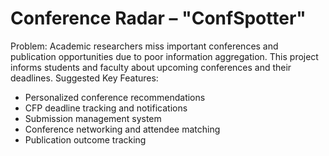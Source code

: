 # Conference Radar – "ConfSpotter"
Problem: Academic researchers miss important conferences and publication opportunities due
to poor information aggregation. This project informs students and faculty about upcoming
conferences and their deadlines.
Suggested Key Features:
- Personalized conference recommendations
- CFP deadline tracking and notifications
- Submission management system
- Conference networking and attendee matching
- Publication outcome tracking
